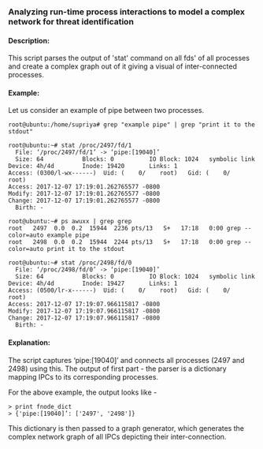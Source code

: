 ### Analyzing run-time process interactions to model a complex network for threat identification

#### Description:

This script parses the output of 'stat' command on all fds' of all processes and create a complex graph out of it giving a visual of inter-connected processes.

#### Example:

Let us consider an example of pipe between two processes.
```
root@ubuntu:/home/supriya# grep "example pipe" | grep "print it to the stdout"
```
```
root@ubuntu:~# stat /proc/2497/fd/1
  File: ‘/proc/2497/fd/1’ -> ‘pipe:[19040]’
  Size: 64           Blocks: 0          IO Block: 1024   symbolic link
Device: 4h/4d        Inode: 19420       Links: 1
Access: (0300/l-wx------)  Uid: (    0/    root)   Gid: (    0/    root)
Access: 2017-12-07 17:19:01.262765577 -0800
Modify: 2017-12-07 17:19:01.262765577 -0800
Change: 2017-12-07 17:19:01.262765577 -0800
  Birth: -
```
```
root@ubuntu:~# ps awuxx | grep grep
root   2497  0.0  0.2  15944  2236 pts/13   S+   17:18   0:00 grep --color=auto example pipe
root   2498  0.0  0.2  15944  2244 pts/13   S+   17:18   0:00 grep --color=auto print it to the stdout
```
```
root@ubuntu:~# stat /proc/2498/fd/0
  File: ‘/proc/2498/fd/0’ -> ‘pipe:[19040]’
  Size: 64           Blocks: 0          IO Block: 1024   symbolic link
Device: 4h/4d        Inode: 19427       Links: 1
Access: (0500/lr-x------)  Uid: (    0/    root)   Gid: (    0/    root)
Access: 2017-12-07 17:19:07.966115817 -0800
Modify: 2017-12-07 17:19:07.966115817 -0800
Change: 2017-12-07 17:19:07.966115817 -0800
  Birth: -
```

#### Explanation:

The script captures ‘pipe:[19040]’ and connects all processes (2497 and 2498)  using this.
The output of first part - the parser is a dictionary mapping IPCs to its corresponding processes.

For the above example, the output looks like -
```
> print fnode_dict
> {'pipe:[19040]’: ['2497', '2498']} 
```

This dictionary is then passed to a graph generator, which generates the complex network graph of all IPCs depicting their inter-connection.
